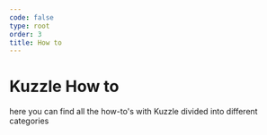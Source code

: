 ```yaml
---
code: false
type: root
order: 3
title: How to
---
```


# Kuzzle How to
here you can find all the how-to's with Kuzzle divided into different categories

<HowToIndex />

